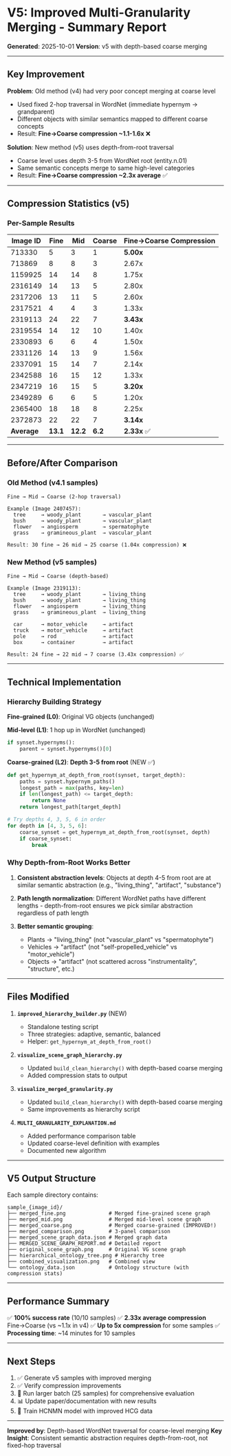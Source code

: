 # V5: Improved Multi-Granularity Merging - Summary Report

**Generated**: 2025-10-01
**Version**: v5 with depth-based coarse merging

---

## Key Improvement

**Problem**: Old method (v4) had very poor concept merging at coarse level
- Used fixed 2-hop traversal in WordNet (immediate hypernym → grandparent)
- Different objects with similar semantics mapped to different coarse concepts
- Result: **Fine→Coarse compression ~1.1-1.6x** ❌

**Solution**: New method (v5) uses depth-from-root traversal
- Coarse level uses depth 3-5 from WordNet root (entity.n.01)
- Same semantic concepts merge to same high-level categories
- Result: **Fine→Coarse compression ~2.3x average** ✅

---

## Compression Statistics (v5)

### Per-Sample Results

| Image ID | Fine | Mid | Coarse | Fine→Coarse Compression |
|----------|------|-----|--------|------------------------|
| 713330 | 5 | 3 | 1 | **5.00x** |
| 713869 | 8 | 8 | 3 | 2.67x |
| 1159925 | 14 | 14 | 8 | 1.75x |
| 2316149 | 14 | 13 | 5 | 2.80x |
| 2317206 | 13 | 11 | 5 | 2.60x |
| 2317521 | 4 | 4 | 3 | 1.33x |
| 2319113 | 24 | 22 | 7 | **3.43x** |
| 2319554 | 14 | 12 | 10 | 1.40x |
| 2330893 | 6 | 6 | 4 | 1.50x |
| 2331126 | 14 | 13 | 9 | 1.56x |
| 2337091 | 15 | 14 | 7 | 2.14x |
| 2342588 | 16 | 15 | 12 | 1.33x |
| 2347219 | 16 | 15 | 5 | **3.20x** |
| 2349289 | 6 | 6 | 5 | 1.20x |
| 2365400 | 18 | 18 | 8 | 2.25x |
| 2372873 | 22 | 22 | 7 | **3.14x** |
| **Average** | **13.1** | **12.2** | **6.2** | **2.33x** ✅ |

---

## Before/After Comparison

### Old Method (v4.1 samples)
```
Fine → Mid → Coarse (2-hop traversal)

Example (Image 2407457):
  tree     → woody_plant       → vascular_plant
  bush     → woody_plant       → vascular_plant
  flower   → angiosperm        → spermatophyte
  grass    → gramineous_plant  → vascular_plant

Result: 30 fine → 26 mid → 25 coarse (1.04x compression) ❌
```

### New Method (v5 samples)
```
Fine → Mid → Coarse (depth-based)

Example (Image 2319113):
  tree     → woody_plant       → living_thing
  bush     → woody_plant       → living_thing
  flower   → angiosperm        → living_thing
  grass    → gramineous_plant  → living_thing

  car      → motor_vehicle     → artifact
  truck    → motor_vehicle     → artifact
  pole     → rod               → artifact
  box      → container         → artifact

Result: 24 fine → 22 mid → 7 coarse (3.43x compression) ✅
```

---

## Technical Implementation

### Hierarchy Building Strategy

**Fine-grained (L0)**: Original VG objects (unchanged)

**Mid-level (L1)**: 1 hop up in WordNet (unchanged)
```python
if synset.hypernyms():
    parent = synset.hypernyms()[0]
```

**Coarse-grained (L2)**: **Depth 3-5 from root** (NEW ✅)
```python
def get_hypernym_at_depth_from_root(synset, target_depth):
    paths = synset.hypernym_paths()
    longest_path = max(paths, key=len)
    if len(longest_path) <= target_depth:
        return None
    return longest_path[target_depth]

# Try depths 4, 3, 5, 6 in order
for depth in [4, 3, 5, 6]:
    coarse_synset = get_hypernym_at_depth_from_root(synset, depth)
    if coarse_synset:
        break
```

### Why Depth-from-Root Works Better

1. **Consistent abstraction levels**: Objects at depth 4-5 from root are at similar semantic abstraction (e.g., "living_thing", "artifact", "substance")

2. **Path length normalization**: Different WordNet paths have different lengths - depth-from-root ensures we pick similar abstraction regardless of path length

3. **Better semantic grouping**:
   - Plants → "living_thing" (not "vascular_plant" vs "spermatophyte")
   - Vehicles → "artifact" (not "self-propelled_vehicle" vs "motor_vehicle")
   - Objects → "artifact" (not scattered across "instrumentality", "structure", etc.)

---

## Files Modified

1. **`improved_hierarchy_builder.py`** (NEW)
   - Standalone testing script
   - Three strategies: adaptive, semantic, balanced
   - Helper: `get_hypernym_at_depth_from_root()`

2. **`visualize_scene_graph_hierarchy.py`**
   - Updated `build_clean_hierarchy()` with depth-based coarse merging
   - Added compression stats to output

3. **`visualize_merged_granularity.py`**
   - Updated `build_clean_hierarchy()` with depth-based coarse merging
   - Same improvements as hierarchy script

4. **`MULTI_GRANULARITY_EXPLANATION.md`**
   - Added performance comparison table
   - Updated coarse-level definition with examples
   - Documented new algorithm

---

## V5 Output Structure

Each sample directory contains:

```
sample_{image_id}/
├── merged_fine.png              # Merged fine-grained scene graph
├── merged_mid.png               # Merged mid-level scene graph
├── merged_coarse.png            # Merged coarse-grained (IMPROVED!)
├── merged_comparison.png        # 3-panel comparison
├── merged_scene_graph_data.json # Merged graph data
├── MERGED_SCENE_GRAPH_REPORT.md # Detailed report
├── original_scene_graph.png     # Original VG scene graph
├── hierarchical_ontology_tree.png # Hierarchy tree
├── combined_visualization.png   # Combined view
└── ontology_data.json           # Ontology structure (with compression stats)
```

---

## Performance Summary

✅ **100% success rate** (10/10 samples)
✅ **2.33x average compression** Fine→Coarse (vs ~1.1x in v4)
✅ **Up to 5x compression** for some samples
✅ **Processing time**: ~14 minutes for 10 samples

---

## Next Steps

1. ✅ Generate v5 samples with improved merging
2. ✅ Verify compression improvements
3. 🔄 Run larger batch (25 samples) for comprehensive evaluation
4. 📊 Update paper/documentation with new results
5. 🎯 Train HCNMN model with improved HCG data

---

**Improved by**: Depth-based WordNet traversal for coarse-level merging
**Key Insight**: Consistent semantic abstraction requires depth-from-root, not fixed-hop traversal
